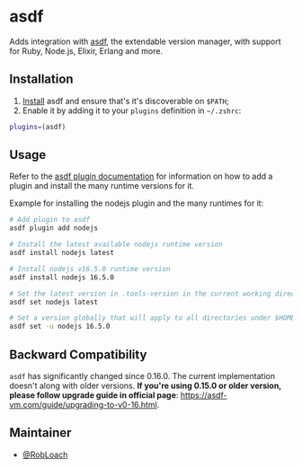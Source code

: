 # asdf

Adds integration with [asdf](https://github.com/asdf-vm/asdf), the extendable version manager, with support for Ruby, Node.js, Elixir, Erlang and more.

## Installation

1. [Install](https://asdf-vm.com/guide/getting-started.html#_1-install-asdf) asdf and ensure that's it's discoverable on `$PATH`;
2. Enable it by adding it to your `plugins` definition in `~/.zshrc`:

```sh
plugins=(asdf)
```

## Usage

Refer to the [asdf plugin documentation](https://asdf-vm.com/guide/getting-started.html#_4-install-a-plugin) for information on how to add a plugin and install the many runtime versions for it.

Example for installing the nodejs plugin and the many runtimes for it:

```sh
# Add plugin to asdf
asdf plugin add nodejs 

# Install the latest available nodejs runtime version
asdf install nodejs latest

# Install nodejs v16.5.0 runtime version
asdf install nodejs 16.5.0

# Set the latest version in .tools-version in the current working directory
asdf set nodejs latest

# Set a version globally that will apply to all directories under $HOME
asdf set -u nodejs 16.5.0
```

## Backward Compatibility

`asdf` has significantly changed since 0.16.0. The current implementation doesn't along with older versions. **If you're using 0.15.0 or older version, please follow upgrade guide in official page**: https://asdf-vm.com/guide/upgrading-to-v0-16.html.


## Maintainer

- [@RobLoach](https://github.com/RobLoach)
